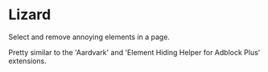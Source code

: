 # Lizard

Select and remove annoying elements in a page.

Pretty similar to the 'Aardvark' and 'Element Hiding Helper for Adblock Plus' extensions.
